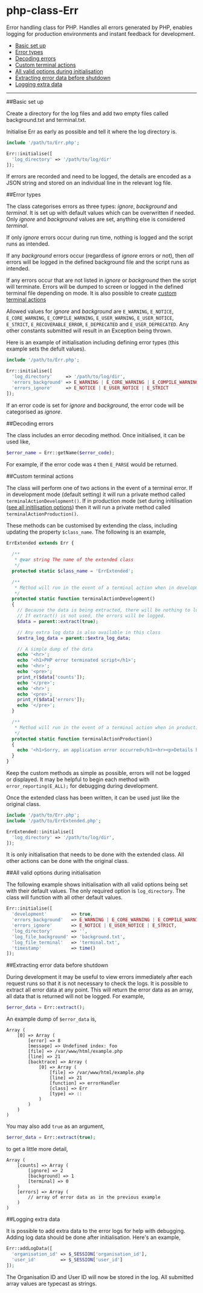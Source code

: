 # php-class-Err

Error handling class for PHP. Handles all errors generated by PHP, enables logging for production environments and instant feedback for development.

* [Basic set up](#basic-set-up)
* [Error types](#error-types)
* [Decoding errors](#decoding-errors)
* [Custom terminal actions](#custom-terminal-actions)
* [All valid options during initialisation](#all-valid-options-during-initialisation)
* [Extracting error data before shutdown](#extracting-error-data-before-shutdown)
* [Logging extra data](#logging-extra-data)

----

##Basic set up

Create a directory for the log files and add two empty files called background.txt and terminal.txt.

Initialise Err as early as possible and tell it where the log directory is.

```php
include '/path/to/Err.php';

Err::initialise([
  'log_directory' => '/path/to/log/dir'
]);

```

If errors are recorded and need to be logged, the details are encoded as a JSON string and stored on an individual line in the relevant log file.

##Error types

The class categorises errors as three types: *ignore*, *background* and *terminal*. It is set up with default values which can be overwritten if needed. Only *ignore* and *background* values are set, anything else is considered *terminal*.

If only *ignore* errors occur during run time, nothing is logged and the script runs as intended.

If any *background* errors occur (regardless of *ignore* errors or not), then *all* errors will be logged in the defined background file and the script runs as intended.

If any errors occur that are not listed in *ignore* or *background* then the script will terminate. Errors will be dumped to screen or logged in the defined terminal file depending on mode. It is also possible to create [custom terminal actions](#custom-terminal-actions)

Allowed values for *ignore* and *background* are `E_WARNING`, `E_NOTICE`, `E_CORE_WARNING`, `E_COMPILE_WARNING`, `E_USER_WARNING`, `E_USER_NOTICE`, `E_STRICT`, `E_RECOVERABLE_ERROR`, `E_DEPRECATED` and `E_USER_DEPRECATED`. Any other constants submitted will result in an Exception being thrown.

Here is an example of initialisation including defining error types (this example sets the defult values).

```php
include '/path/to/Err.php';

Err::initialise([
  'log_directory'     => '/path/to/log/dir',
  'errors_background' => E_WARNING | E_CORE_WARNING | E_COMPILE_WARNING | E_USER_WARNING | E_DEPRECATED | E_USER_DEPRECATED,
  'errors_ignore'     => E_NOTICE | E_USER_NOTICE | E_STRICT
]);

```

If an error code is set for *ignore* and *background*, the error code will be categorised as *ignore*.

##Decoding errors

The class includes an error decoding method. Once initialised, it can be used like,

```php
$error_name = Err::getName($error_code);

```

For example, if the error code was `4` then `E_PARSE` would be returned.

##Custom terminal actions

The class will perform one of two actions in the event of a terminal error. If in development mode (default setting) it will run a private method called `terminalActionDevelopment()`. If in production mode (set during initilisation ([see all initilisation options](#all-valid-options-during-initialisation)) then it will run a private method called `terminalActionProduction()`.

These methods can be customised by extending the class, including updating the property `$class_name`. The following is an example,

```php
ErrExtended extends Err {
  
  /**
   * @var string The name of the extended class
   */
  protected static $class_name = 'ErrExtended';

  /**
   * Method will run in the event of a terminal action when in development mode
   */
  protected static function terminalActionDevelopment()
  {
    // Because the data is being extracted, there will be nothing to log.
    // If extract() is not used, the errors will be logged.
    $data = parent::extract(true);

    // Any extra log data is also available in this class
    $extra_log_data = parent::$extra_log_data;

    // A simple dump of the data
    echo '<hr>';
    echo '<h1>PHP error terminated script</h1>';
    echo '<hr>';
    echo '<pre>';
    print_r($data['counts']);
    echo '</pre>';
    echo '<hr>';
    echo '<pre>';
    print_r($data['errors']);
    echo '</pre>';
  }

  /**
   * Method will run in the event of a terminal action when in production mode
   */
  protected static function terminalActionProduction()
  {
    echo '<h1>Sorry, an application error occurred</h1><hr><p>Details have been logged</p>';
  }
}

```

Keep the custom methods as simple as possible, errors will not be logged or displayed. It may be helpful to begin each method with `error_reporting(E_ALL);` for debugging during development.

Once the extended class has been written, it can be used just like the original class. 

```php
include '/path/to/Err.php';
include '/path/to/ErrExtended.php';

ErrExtended::initialise([
  'log_directory' => '/path/to/log/dir',
]);

```

It is only initialisation that needs to be done with the extended class. All other actions can be done with the original class.

##All valid options during initialisation

The following example shows initialisation with all valid options being set with their default values. The only required option is `log_directory`. The class will function with all other default values.


```php
Err::initialise([
  'development'         => true,
  'errors_background'   => E_WARNING | E_CORE_WARNING | E_COMPILE_WARNING | E_USER_WARNING | E_DEPRECATED | E_USER_DEPRECATED,
  'errors_ignore'       => E_NOTICE | E_USER_NOTICE | E_STRICT,
  'log_directory'       => '',
  'log_file_background' => 'background.txt',
  'log_file_terminal'   => 'terminal.txt',
  'timestamp'           => time()
]);

```

##Extracting error data before shutdown

During development it may be useful to view errors immediately after each request runs so that it is not necessary to check the logs. It is possible to extract all error data at any point. This will return the error data as an array, all data that is returned will not be logged. For example,

```php
$error_data = Err::extract();

```

An example dump of `$error_data` is,

```
Array (
	[0] => Array (
		[error] => 8
		[message] => Undefined index: foo
		[file] => /var/www/html/example.php
		[line] => 21
		[backtrace] => Array (
			[0] => Array (
				[file] => /var/www/html/example.php
				[line] => 21
				[function] => errorHandler
				[class] => Err
 				[type] => ::
			)
		)
	)
)
```

You may also add `true` as an argument, 

```php
$error_data = Err::extract(true);

```

to get a little more detail,

```
Array (
	[counts] => Array (
		[ignore] => 2
		[background] => 1
		[terminal] => 0
	)
	[errors] => Array (
		// array of error data as in the previous example
	)
)
```

##Logging extra data

It is possible to add extra data to the error logs for help with debugging. Adding log data should be done after initialisation. Here's an example,

```php
Err::addLogData([
  'organisation_id' => $_SESSION['organisation_id'],
  'user_id'         => $_SESSION['user_id']
]);

```

The Organisation ID and User ID will now be stored in the log. All submitted array values are typecast as strings.
